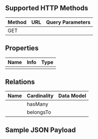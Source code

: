 ## Supported HTTP Methods
| Method | URL | Query Parameters |
| ------ | --- | ---------------- |
| GET |  |  |


## Properties
| Name | Info | Type |
| ------------- | ------------- | ------------- |
|  |  |  |

## Relations
| Name | Cardinality | Data Model |
| ------------- | ------------- | ------------- |
|  | hasMany |  |
|  | belongsTo |  |

## Sample JSON Payload
```

```
